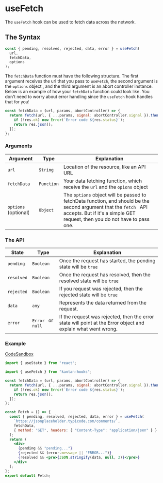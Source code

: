 # useFetch

The `useFetch` hook can be used to fetch data across the network.

## The Syntax

```jsx
const { pending, resolved, rejected, data, error } = useFetch(
  url,
  fetchData,
  options
);
```

The `fetchData` function must have the following structure. The first argument receives the url that you pass to `useFetch`, the second argument is the `options` object , and the third argument is an abort controller instance. Below is an example of how your `fetchData` function could look like. You don't need to worry about error handling since the `useFetch` hook handles that for you!

```jsx
const fetchData = (url, params, abortController) => {
  return fetch(url, { ...params, signal: abortController.signal }).then(res => {
    if (!res.ok) new Error(`Error code ${res.status}`);
    return res.json();
  });
};
```

### Arguments

| Argument             | Type       | Explanation                                                                                                                                                                                     |
| -------------------- | ---------- | ----------------------------------------------------------------------------------------------------------------------------------------------------------------------------------------------- |
| `url`                | `String`   | Location of the resource, like an API URL                                                                                                                                                       |
| `fetchData`          | `Function` | Your data fetching function, which receive the `url` and the `opions` object                                                                                                                    |
| `options` (optional) | `Object`   | The `options` object will be passed to fetchData function, and should be the second argument that the `fetch ` API accepts. But if it's a simple GET request, then you do not have to pass one. |

### The API

| State      | Type               | Explanation                                                                                                   |
| ---------- | ------------------ | ------------------------------------------------------------------------------------------------------------- |
| `pending`  | `Boolean`          | Once the request has started, the pending state will be `true`                                                |
| `resolved` | `Boolean`          | Once the request has resolved, then the resolved state will be `true`                                         |
| `rejected` | `Boolean`          | If you request was rejected, then the rejected state will be `true`                                           |
| `data`     | `any`              | Represents the data returned from the request.                                                                |
| `error`    | `Error ` or `null` | If the request was rejected, then the error state will point at the Error object and explain what went wrong. |

### Example

[CodeSandbox](https://rrbuc.csb.app/fetch)

```jsx page=src/Fetch.js
import { useState } from "react";

import { useFetch } from "kantan-hooks";

const fetchData = (url, params, abortController) => {
  return fetch(url, { ...params, signal: abortController.signal }).then(res => {
    if (!res.ok) new Error(`Error code ${res.status}`);
    return res.json();
  });
};

const Fetch = () => {
  const { pending, resolved, rejected, data, error } = useFetch(
    `https://jsonplaceholder.typicode.com/comments/`,
    fetchData,
    { method: "GET", headers: { "Content-Type": "application/json" } }
  );
  return (
    <div>
      {pending && "pending..."}
      {rejected && (error.message || "ERROR...")}
      {resolved && <pre>{JSON.stringify(data, null, 2)}</pre>}
    </div>
  );
};
export default Fetch;
```

